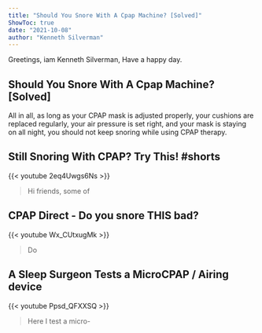 ```yaml
---
title: "Should You Snore With A Cpap Machine? [Solved]"
ShowToc: true 
date: "2021-10-08"
author: "Kenneth Silverman" 
---
```


Greetings, iam Kenneth Silverman, Have a happy day.
## Should You Snore With A Cpap Machine? [Solved]
 All in all, as long as your CPAP mask is adjusted properly, your cushions are replaced regularly, your air pressure is set right, and your mask is staying on all night, you should not keep snoring while using CPAP therapy.

## Still Snoring With CPAP? Try This! #shorts
{{< youtube 2eq4Uwgs6Ns >}}
>Hi friends, some of 

## CPAP Direct - Do you snore THIS bad?
{{< youtube Wx_CUtxugMk >}}
>Do 

## A Sleep Surgeon Tests a MicroCPAP / Airing device
{{< youtube Ppsd_QFXXSQ >}}
>Here I test a micro-

